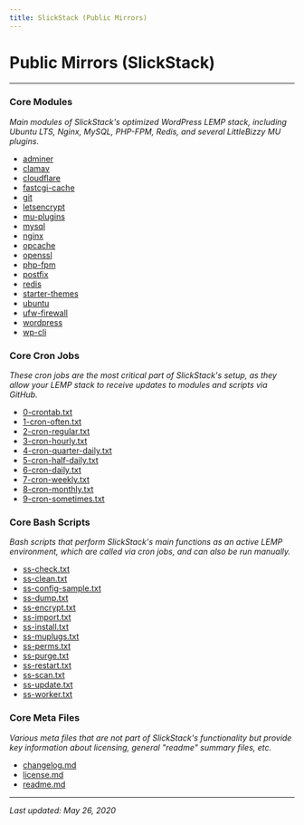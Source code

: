```yaml
---
title: SlickStack (Public Mirrors)
---
```


# Public Mirrors (SlickStack)

----

### Core Modules

*Main modules of SlickStack's optimized WordPress LEMP stack, including Ubuntu LTS, Nginx, MySQL, PHP-FPM, Redis, and several LittleBizzy MU plugins.*

* [adminer](/adminer/)
* [clamav](/clamav/)
* [cloudflare](/cloudflare/)
* [fastcgi-cache](/fastcgi-cache/)
* [git](/git/)
* [letsencrypt](/letsencrypt/)
* [mu-plugins](/mu-plugins/)
* [mysql](/mysql/)
* [nginx](/nginx/)
* [opcache](/opcache/)
* [openssl](/openssl/)
* [php-fpm](/php-fpm/)
* [postfix](/postfix/)
* [redis](/redis/)
* [starter-themes](/starter-themes/)
* [ubuntu](/ubuntu/)
* [ufw-firewall](/ufw-firewall/)
* [wordpress](/wordpress/)
* [wp-cli](/wp-cli/)

### Core Cron Jobs

*These cron jobs are the most critical part of SlickStack's setup, as they allow your LEMP stack to receive updates to modules and scripts via GitHub.*

* [0-crontab.txt](0-crontab.txt)
* [1-cron-often.txt](1-cron-often.txt)
* [2-cron-regular.txt](2-cron-regular.txt)
* [3-cron-hourly.txt](3-cron-hourly.txt)
* [4-cron-quarter-daily.txt](4-cron-quarter-daily.txt)
* [5-cron-half-daily.txt](5-cron-half-daily.txt)
* [6-cron-daily.txt](6-cron-daily.txt)
* [7-cron-weekly.txt](7-cron-weekly.txt)
* [8-cron-monthly.txt](8-cron-monthly.txt)
* [9-cron-sometimes.txt](9-cron-sometimes.txt)

### Core Bash Scripts

*Bash scripts that perform SlickStack's main functions as an active LEMP environment, which are called via cron jobs, and can also be run manually.*

* [ss-check.txt](ss-check.txt)
* [ss-clean.txt](ss-clean.txt)
* [ss-config-sample.txt](ss-config-sample.txt)
* [ss-dump.txt](ss-dump.txt)
* [ss-encrypt.txt](ss-encrypt.txt)
* [ss-import.txt](ss-import.txt)
* [ss-install.txt](ss-install.txt)
* [ss-muplugs.txt](ss-muplugs.txt)
* [ss-perms.txt](ss-perms.txt)
* [ss-purge.txt](ss-purge.txt)
* [ss-restart.txt](ss-restart.txt)
* [ss-scan.txt](ss-scan.txt)
* [ss-update.txt](ss-update.txt)
* [ss-worker.txt](ss-worker.txt)

### Core Meta Files

*Various meta files that are not part of SlickStack's functionality but provide key information about licensing, general "readme" summary files, etc.*

* [changelog.md](changelog.md)
* [license.md](license.md)
* [readme.md](readme.md)

----

*Last updated: May 26, 2020*
